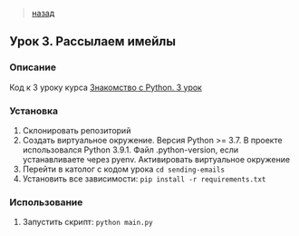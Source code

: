 >[назад](../README.md)

## Урок 3. Рассылаем имейлы

### Описание
Код к 3 уроку курса [Знакомство с Python. 3 урок](https://dvmn.org/modules/meeting-python/lesson/friend-invitation/)

### Установка
1. Склонировать репозиторий
2. Создать виртуальное окружение. Версия Python >= 3.7. В проекте использовался Python 3.9.1. Файл .python-version, если устанавливаете через pyenv. Активировать виртуальное окружение
3. Перейти в католог с кодом урока `cd sending-emails`
4. Установить все зависимости: `pip install -r requirements.txt`

### Использование
1. Запустить скрипт: `python main.py`